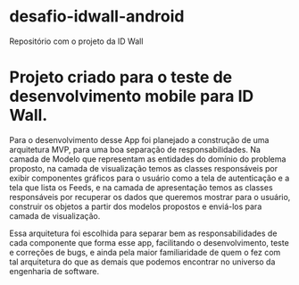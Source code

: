 # desafio-idwall-android
Repositório com o projeto da ID Wall

# Projeto criado para o teste de desenvolvimento mobile para ID Wall.

Para o desenvolvimento desse App foi planejado a construção de uma arquitetura MVP, 
para uma boa separação de responsabilidades. Na camada de Modelo que representam as entidades do domínio do problema proposto, 
na camada de visualização temos as classes responsáveis por exibir componentes gráficos para o usuário 
como a tela de autenticação e a tela que lista os Feeds, e na camada de apresentação temos as classes responsáveis 
por recuperar os dados que queremos mostrar para o usuário, 
construir os objetos a partir dos modelos propostos e enviá-los para camada de visualização.

Essa arquitetura foi escolhida para separar bem as responsabilidades de cada componente que forma esse app, 
facilitando o desenvolvimento, teste e correções de bugs, e ainda pela maior 
familiaridade de quem o fez com tal arquitetura do que as demais que podemos encontrar no universo da engenharia de software.